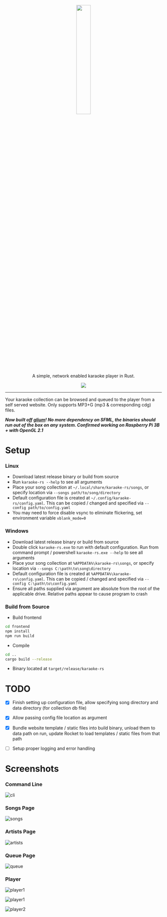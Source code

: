 <p align="center">
  <a href="assets/logo.png">
    <img src="assets/logo.png" width="30%" />
  </a>
</p>
<p align="center">
  A simple, network enabled karaoke player in Rust.
</p>
<p align="center">
  <a href="https://dev.azure.com/tarkah/karaoke-rs/_build/latest?definitionId=1&branchName=master">
    <img src="https://dev.azure.com/tarkah/karaoke-rs/_apis/build/status/tarkah.karaoke-rs?branchName=master" />
  </a>
</p>

---

Your karaoke collection can be browsed and queued to the player from a self served website. Only supports MP3+G (mp3 & corresponding cdg) files.

**_Now built off [glium](https://github.com/tomaka/glium)! No more dependency on SFML, the binaries should run out of the box on any system. Confirmed working on Raspberry Pi 3B + with OpenGL 2.1_**

# Setup
### Linux
- Download latest release binary or build from source
- Run `karaoke-rs --help` to see all arguments
- Place your song collection at `~/.local/share/karaoke-rs/songs`, or specify location via `--songs path/to/song/directory`
- Default configuration file is created at `~/.config/karaoke-rs/config.yaml`. This can be copied / changed and specified via `--config path/to/config.yaml`
- You may need to force disable vsync to eliminate flickering, set environment variable `vblank_mode=0`

### Windows
- Download latest release binary or build from source
- Double click `karaoke-rs.exe` to run with default configuration. Run from command prompt / powershell `karaoke-rs.exe --help` to see all arguments
- Place your song collection at `%APPDATA%\karaoke-rs\songs`, or specify location via `--songs C:\path\to\song\directory`
- Default configuration file is created at `%APPDATA%\karaoke-rs\config.yaml`. This can be copied / changed and specified via `--config C:\path\to\config.yaml`
- Ensure all paths supplied via argument are absolute from the root of the applicable drive. Relative paths appear to cause program to crash

### Build from Source
- Build frontend
```sh
cd frontend
npm install
npm run build
```
- Compile
```sh
cd ..
cargo build --release
```
- Binary located at `target/release/karaoke-rs`

# TODO
- [x] Finish setting up configuration file, allow specifying song directory and data directory (for collection db file)
- [x] Allow passing config file location as argument
- [x] Bundle website template / static files into build binary, unload them to data path on run, update Rocket to load templates / static files from that path
- [ ] Setup proper logging and error handling


# Screenshots

### Command Line
![cli](/screenshots/cli.png?raw=true)

### Songs Page
![songs](/screenshots/songs.png?raw=true)

### Artists Page
![artists](/screenshots/artists.png?raw=true)

### Queue Page
![queue](/screenshots/queue.png?raw=true)

### Player
![player1](/assets/background.png?raw=true)

![player1](/screenshots/player_1.png?raw=true)

![player2](/screenshots/player_2.png?raw=true)

